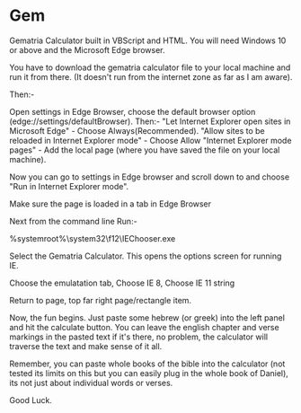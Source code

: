# Gem
Gematria Calculator built in VBScript and HTML.
You will need Windows 10 or above and the Microsoft Edge browser.

You have to download the gematria calculator file to your local machine and run it from there.
(It doesn't run from the internet zone as far as I am aware).

Then:-

Open settings in Edge Browser,  choose the default browser option (edge://settings/defaultBrowser).
Then:- 
"Let Internet Explorer open sites in Microsoft Edge" -  Choose Always(Recommended).
"Allow sites to be reloaded in Internet Explorer mode" - Choose Allow
"Internet Explorer mode pages" - Add the local page (where you have saved the file on your local machine).

Now you can go to settings in Edge browser and scroll down to and choose  "Run in Internet Explorer mode". 

Make sure the page is loaded in a tab in Edge Browser

Next from the command line
Run:-

%systemroot%\system32\f12\IEChooser.exe

Select the Gematria Calculator. This opens the options screen for running IE.

Choose the emulatation tab, 
Choose IE 8, 
Choose IE 11 string 

Return to page, top far right page/rectangle item.

Now, the fun begins. Just paste some hebrew (or greek) into the left panel and hit the calculate button. You can leave the english chapter and verse markings in the pasted text if it's there, no problem, the calculator will traverse the text and make sense of it all.

Remember, you can paste whole books of the bible into the calculator (not tested its limits on this but you can easily plug in the whole book of Daniel), its not just about individual words or verses.

Good Luck.

